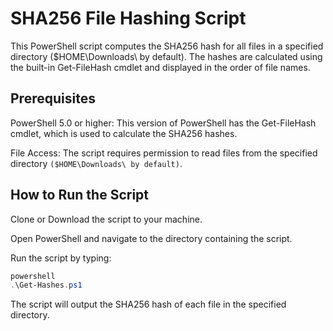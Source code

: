 # SHA256 File Hashing Script
This PowerShell script computes the SHA256 hash for all files in a specified directory ($HOME\Downloads\ by default). The hashes are calculated using the built-in Get-FileHash cmdlet and displayed in the order of file names.

## Prerequisites
PowerShell 5.0 or higher: This version of PowerShell has the Get-FileHash cmdlet, which is used to calculate the SHA256 hashes.

File Access: The script requires permission to read files from the specified directory `($HOME\Downloads\ by default)`.

## How to Run the Script
Clone or Download the script to your machine.

Open PowerShell and navigate to the directory containing the script.

Run the script by typing:

```Powershell
powershell
.\Get-Hashes.ps1
```

The script will output the SHA256 hash of each file in the specified directory.
